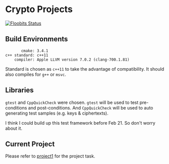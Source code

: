 # Crypto Projects
[![Floobits Status](https://floobits.com/robturtle/crypto-projects.svg)](https://floobits.com/robturtle/crypto-projects/redirect)

## Build Environments
```
       cmake: 3.4.1
c++ standard: c++11
    compiler: Apple LLVM version 7.0.2 (clang-700.1.81)
```
Standard is chosen as `c++11` to take the advantage of compatibility.
It should also compiles for `g++` or `msvc`.

## Libraries
`gtest` and `CppQuickCheck` were chosen. `gtest` will be used to test
pre-conditions and post-conditions. And `CppQuickCheck` will be used to
auto generating test samples (e.g. keys & ciphertexts).

I think I could build up this test framework before Feb 21. So don't worry
about it.

## Current Project
Please refer to [project1](project1/README.md) for the project task.
